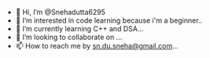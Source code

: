 - 👋 Hi, I’m @Snehadutta6295
- 👀 I’m interested in code learning because i'm a beginner..
- 🌱 I’m currently learning C++ and DSA...
- 💞️ I’m looking to collaborate on ...
- 📫 How to reach me by sn.du.sneha@gmail.com...

<!---
Snehadutta6295/Snehadutta6295 is a ✨ special ✨ repository because its `README.md` (this file) appears on your GitHub profile.
You can click the Preview link to take a look at your changes.
--->
